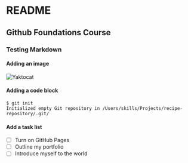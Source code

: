 # README

## Github Foundations Course

### Testing Markdown

#### Adding an image

![Yaktocat](https://octodex.github.com/images/yaktocat.png)

#### Adding a code block

```
$ git init
Initialized empty Git repository in /Users/skills/Projects/recipe-repository/.git/
```

#### Add a task list

- [ ] Turn on GitHub Pages
- [ ] Outline my portfolio
- [ ] Introduce myself to the world
